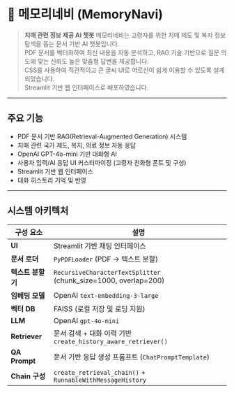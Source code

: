 # 🧭 메모리네비 (MemoryNavi)
> **치매 관련 정보 제공 AI 챗봇**
> 메모리네비는 고령자를 위한 치매 제도 및 복지 정보 탐색을 돕는 문서 기반 AI 챗봇입니다.      
> PDF 문서를 벡터화하여 최신 내용을 자동 분석하고, RAG 기술 기반으로 질문 의도에 맞는 신뢰도 높은 맞춤형 답변을 제공합니다.    
> CSS를 사용하여 직관적이고 큰 글씨 UI로 어르신이 쉽게 이용할 수 있도록 설계되었습니다.    
> Streamlit 기반 웹 인터페이스로 배포하였습니다.

---

## 주요 기능
- PDF 문서 기반 RAG(Retrieval-Augmented Generation) 시스템
- 치매 관련 국가 제도, 복지, 의료 정보 자동 응답
- OpenAI GPT-4o-mini 기반 대화형 AI
- 사용자 입력/AI 응답 UI 커스터마이징 (고령자 친화형 폰트 및 구성)
- Streamlit 기반 웹 인터페이스
- 대화 히스토리 기억 및 반영

---

## 시스템 아키텍처

| 구성 요소       | 설명 |
|----------------|------|
| **UI**         | Streamlit 기반 채팅 인터페이스 |
| **문서 로더**  | `PyPDFLoader` (PDF → 텍스트 분할) |
| **텍스트 분할기** | `RecursiveCharacterTextSplitter` (chunk_size=1000, overlap=200) |
| **임베딩 모델** | OpenAI `text-embedding-3-large` |
| **벡터 DB**    | FAISS (로컬 저장 및 로딩 지원) |
| **LLM**        | OpenAI `gpt-4o-mini` |
| **Retriever**  | 문서 검색 + 대화 이력 기반 `create_history_aware_retriever()` |
| **QA Prompt**  | 문서 기반 응답 생성 프롬프트 (`ChatPromptTemplate`) |
| **Chain 구성** | `create_retrieval_chain()` + `RunnableWithMessageHistory` |
